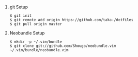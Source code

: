 1. git Setup
    ``` 
    $ git init
    $ git remote add origin https://github.com/taka-/dotfiles
    $ git pull origin master
    ``` 
2. Neobundle Setup
    ``` 
    $ mkdir -p ~/.vim/bundle
    $ git clone git://github.com/Shougo/neobundle.vim ~/.vim/bundle/neobundle.vim
    ``` 
